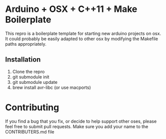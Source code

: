 # Arduino + OSX + C++11 + Make Boilerplate

This repro is a boilerplate template for starting new arduino projects
on osx.  It could probably be easily adapted to other osx by modifying the
Makefile paths appropriately.

## Installation

1. Clone the repro
2. git submodule init
3. git submodule update
4. brew install avr-libc (or use macports)


# Contributing

If you find a bug that you fix, or decide to help support other oses, please
feel free to submit pull requests.  Make sure you add your name to the
CONTRIBUTERS.md file
